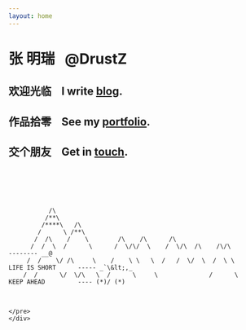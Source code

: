 ```yaml
---
layout: home
---
```


<div class="homepage span8 offset3">
  <h1>张 明瑞 &nbsp;&nbsp;@DrustZ</h1>
  <h2>欢迎光临 &nbsp;&nbsp;&nbsp;I write <a href="/archive.html">blog</a>.</h2>
  <h2>作品拾零 &nbsp;&nbsp;&nbsp;See my <a href="/projects.html">portfolio</a>.</h2>
  <h2>交个朋友 &nbsp;&nbsp;&nbsp;Get in <a href="mailto:z1m6r3@gmail.com">touch</a>.</h2>
  <br><br>
</div>

<div class="ascii-div">
<pre class="ascii">

			   /\
			  /**\
			 /****\   /\
		    /      \ /**\														
		   /  /\    /    \        /\    /\      /\				
	 	  /  /  \  /      \      /  \/\/  \    /  \/\  /\    /\/\		 					-------- __@   
	 	 /  /    \/ /\     \    /    \ \   \  /   /  \/  \  /  \ \		 LIFE IS SHORT		----- _`\&lt;,_
	    /  /      \/  \/\   \  /      \     \    		   /	  \		 KEEP AHEAD			---- (*)/ (*)  
~~~~~~~~~~~~~~~~~~~~~~~~~~~~~~~~~~~~~~~~~~~~~~~~~~~~~~~~~~~~~~~~~~~~~~~~~~~~~~~~~~~~~~~~~~~~~~~~~~~~~~~~~~~~~~~~~~~~~~~~
</pre>
</div>
